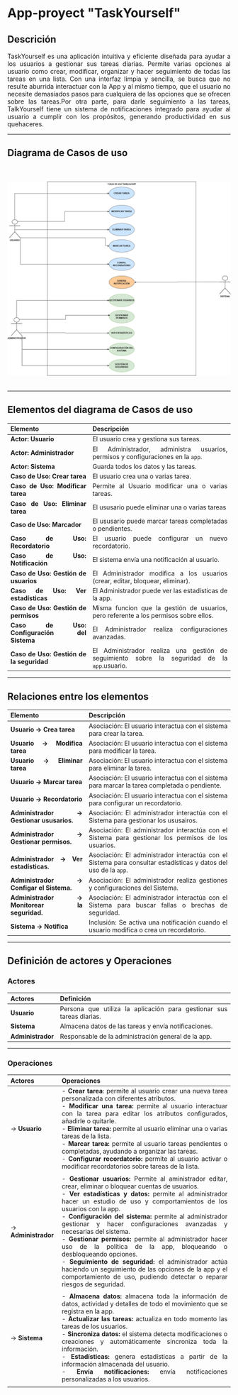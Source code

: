 <div align="justify">

  
# App-proyect "TaskYourself"

## **Descrición**

TaskYourself es una aplicación intuitiva y eficiente diseñada para ayudar a los usuarios a gestionar sus tareas diarias. Permite varias opciones al usuario como crear, modificar, organizar y hacer seguimiento de todas las tareas en una lista. Con una interfaz limpia y sencilla, se busca que no resulte aburrida interactuar con la App y al mismo tiempo, que el usuario no necesite demasiados pasos para cualquiera de las opciones que se ofrecen sobre las tareas.Por otra parte, para darle seguimiento a las tareas, TalkYourself tiene un sistema de notificaciones integrado para ayudar al usuario a cumplir con los propósitos, generando productividad en sus quehaceres. 

---

## **Diagrama de Casos de uso**
<br>
<br>
<img src="diagramas_docs/casos de uso Taskyourselfn.drawio.png">
<br>
<br>

---
## **Elementos del diagrama de Casos de uso**
| Elemento                            | Descripción     
|---|---|
| **Actor: Usuario**                          | El usuario crea y gestiona sus tareas.|
| **Actor: Administrador**                    | El Administrador, administra usuarios, permisos y configuraciones en la `app`.|
| **Actor: Sistema**                          | Guarda todos los datos y las tareas.|
| **Caso de Uso: Crear tarea**                | El usuario crea una o varias tarea. |
| **Caso de Uso: Modificar tarea**            | Permite al Usuario modificar una o varias tareas.|
| **Caso de Uso: Eliminar tarea**             | El ususario puede eliminar una o varias tareas|
| **Caso de Uso: Marcador**                   | El ususario puede marcar tareas completadas o pendientes.|
| **Caso de Uso: Recordatorio**               | El usuario puede configurar un nuevo recordatorio.|
| **Caso de Uso: Notificación**               | El sistema envía una notificación al usuario.                                                    |
| **Caso de Uso: Gestión de usuarios**        | El Administrador modifica a los usuarios (crear, editar, bloquear, eliminar).           |
| **Caso de Uso: Ver estadísticas**               | El Administrador puede ver las estadísticas de la app.                                                    |
| **Caso de Uso: Gestión de permisos**               | Misma funcion que la gestión de usuarios, pero referente a los permisos sobre ellos.                                                    |
| **Caso de Uso: Configuración del Sistema**               | El Administrador realiza configuraciones avanzadas.                                                    |
| **Caso de Uso: Gestión de la seguridad**               | El Administrador realiza una gestión de seguimiento sobre la seguridad de la `app`.usuario.                                                    |

---

## **Relaciones entre los elementos**

| Elemento                            | Descripción                                                                                       |
|-------------------------------------|---------------------------------------------------------------------------------------------------|
| **Usuario → Crea tarea**     | Asociación: El usuario interactua con el sistema para crear la tarea.                                    |
| **Usuario → Modifica tarea** | Asociación: El usuario interactua con el sistema para modificar la tarea.                                |
| **Usuario → Eliminar tarea** | Asociación: El usuario interactua con el sistema para eliminar la tarea.                                 |
| **Usuario → Marcar tarea**   | Asociación: El usuario interactua con el sistema para marcar la tarea completada o pendiente.            |
| **Usuario → Recordatorio**   | Asociación: El usuario interactua con el sistema para configurar un recordatorio.                        |
| **Administrador → Gestionar ususarios.**   | Asociación: El administrador interactúa con el Sistema para gestionar los ususairos.                        |
| **Administrador → Gestionar permisos.**   | Asociación: El administrador interactúa con el Sistema para gestionar los permisos de los usuarios.    |
| **Administrador → Ver estadísticas.**   | Asociación: El administrador interactúa con el Sistema para consultar estadísticas y datos del uso de la `app`.    |
| **Administrador → Configar el Sistema.**   | Asociación: El administrador realiza gestiones y configuraciones del Sistema.    |
| **Administrador → Monitorear la seguridad.**   | Asociación: El administrador interactúa con el Sistema para buscar fallas o brechas de seguridad.    |
| **Sistema → Notifica**       | Inclusión: Se activa una notificación cuando el usuario modifica o crea un recordatorio.                 |


---

## **Definición de actores y Operaciones**

### **Actores**

| **Actores** | **Definición** |
|-------------|-----------------------------------------------------------------------|
| **Usuario** | Persona que utiliza la aplicación para gestionar sus tareas diarias.|
| **Sistema** | Almacena datos de las tareas y envía notificaciones. |
| **Administrador** | Responsable de la administración general de la app. |

---

### **Operaciones**

| **Actores** | **Operaciones**|
|-------------|---------------------------------------------|
| → **Usuario** | - **Crear tarea**: permite al usuario crear una nueva tarea personalizada con diferentes atributos. <br> - **Modificar una tarea:** permite al usuario interactuar con la tarea para editar los atributos configurados, añadirle o quitarle. <br> - **Eliminar tarea:** permite al usuario eliminar una o varias tareas de la lista. <br> - **Marcar tarea:** permite al usuario tareas pendientes o completadas, ayudando a organizar las tareas. <br> - **Configurar recordatorio:** permite al usuario activar o modificar recordatorios sobre tareas de la lista. <br>|
|||
| → **Administrador**| - **Gestionar usuarios:** Permite al aministrador editar, crear, eliminar o bloquear cuentas de usuarios. <br> - **Ver estadísticas y datos:** permite al administrador hacer un estudio de uso y comportamientos de los usuarios con la app. <br> - **Configuración del sistema:** permite al administrador gestionar y hacer configuraciones avanzadas y necesarias del sistema. <br> - **Gestionar permisos:** permite al administrador hacer uso de la política de la app, bloqueando o desbloqueando opciones. <br> - **Seguimiento de seguridad:** el administrador actúa haciendo un seguimiento de las opciones de la app y el comportamiento de uso, pudiendo detectar o reparar riesgos de seguridad. |
|  |   |
| → **Sistema** | - **Almacena datos:** almacena toda la información de datos, actividad y detalles de todo el movimiento que se registra en la app. <br> - **Actualizar las tareas:** actualiza en todo momento las tareas de los usuarios. <br> - **Sincroniza datos:** el sistema detecta modificaciones o creaciones y automáticamente sincroniza toda la información. <br> - **Estadísticas:** genera estadísticas a partir de la información almacenada del usuario. <br> - **Envía notificaciones:** envía notificaciones personalizadas a los usuarios.  | 
|||






</div>
